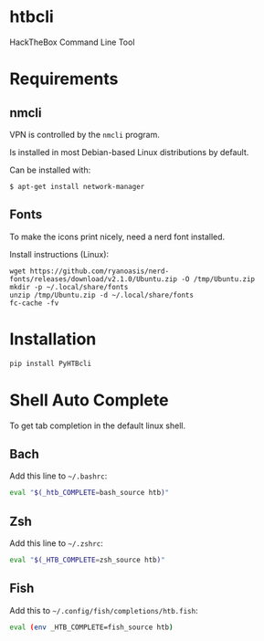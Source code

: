 # htbcli
HackTheBox Command Line Tool


# Requirements

## nmcli

VPN is controlled by the `nmcli` program. 

Is installed in most Debian-based Linux distributions by default.

Can be installed with:
```
$ apt-get install network-manager
```

## Fonts

To make the icons print nicely, need a nerd font installed.

Install instructions (Linux):

```
wget https://github.com/ryanoasis/nerd-fonts/releases/download/v2.1.0/Ubuntu.zip -O /tmp/Ubuntu.zip
mkdir -p ~/.local/share/fonts
unzip /tmp/Ubuntu.zip -d ~/.local/share/fonts
fc-cache -fv
```

# Installation

```bash
pip install PyHTBcli
```

# Shell Auto Complete

To get tab completion in the default linux shell.

## Bach

Add this line to `~/.bashrc`:

```bash
eval "$(_htb_COMPLETE=bash_source htb)"
```

## Zsh

Add this line to `~/.zshrc`:

```bash
eval "$(_HTB_COMPLETE=zsh_source htb)"
```

## Fish

Add this to `~/.config/fish/completions/htb.fish`:

```bash
eval (env _HTB_COMPLETE=fish_source htb)
```
